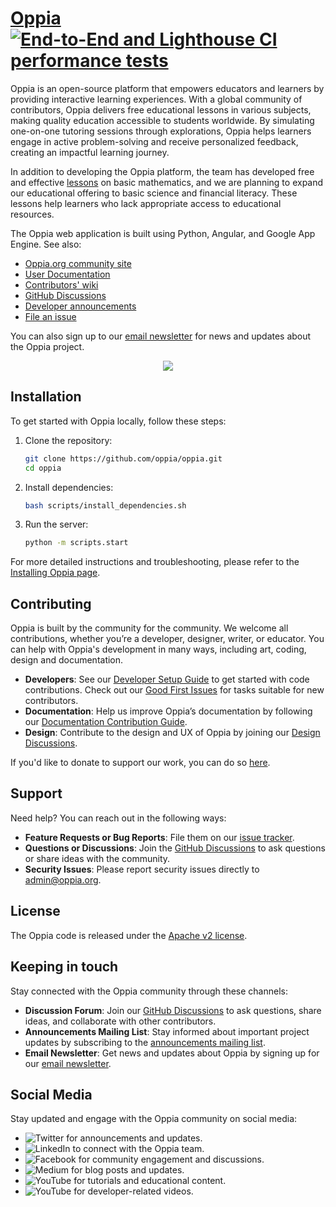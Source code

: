 # [Oppia](https://www.oppia.org) [![End-to-End and Lighthouse CI performance tests](https://github.com/oppia/oppia/actions/workflows/e2e_lighthouse_performance_acceptance_tests.yml/badge.svg)](https://github.com/oppia/oppia/actions/workflows/e2e_lighthouse_performance_acceptance_tests.yml)

Oppia is an open-source platform that empowers educators and learners by providing interactive learning experiences. With a global community of contributors, Oppia delivers free educational lessons in various subjects, making quality education accessible to students worldwide. By simulating one-on-one tutoring sessions through explorations, Oppia helps learners engage in active problem-solving and receive personalized feedback, creating an impactful learning journey.


In addition to developing the Oppia platform, the team has developed free and effective [lessons](https://www.oppia.org/fractions) on basic mathematics, and we are planning to expand our educational offering to basic science and financial literacy. These lessons help learners who lack appropriate access to educational resources.

The Oppia web application is built using Python, Angular, and Google App Engine. See also:

- [Oppia.org community site](https://www.oppia.org)
- [User Documentation](https://oppia.github.io/)
- [Contributors' wiki](https://github.com/oppia/oppia/wiki)
- [GitHub Discussions](https://github.com/oppia/oppia/discussions)
- [Developer announcements](http://groups.google.com/group/oppia-dev)
- [File an issue](https://github.com/oppia/oppia/issues/new/choose)

You can also sign up to our [email newsletter](https://shorturl.at/CHPY6) for news and updates about the Oppia project.

<p align="center">
  <a href="http://www.youtube.com/watch?v=Ntcw0H0hwPU" target="_blank" rel="noopener">
    <img src="https://user-images.githubusercontent.com/30050862/228266651-1270bedc-658a-40d8-8ab4-16b63de4deaf.png">
  </a>
</p>

## Installation

To get started with Oppia locally, follow these steps:

1. Clone the repository:
   ```bash
   git clone https://github.com/oppia/oppia.git
   cd oppia
   ```
2. Install dependencies:
   ```bash
   bash scripts/install_dependencies.sh
   ```
3. Run the server:
   ```bash
   python -m scripts.start
   ```

For more detailed instructions and troubleshooting, please refer to the [Installing Oppia page](https://github.com/oppia/oppia/wiki/Installing-Oppia).

## Contributing

Oppia is built by the community for the community. We welcome all contributions, whether you’re a developer, designer, writer, or educator. You can help with Oppia's development in many ways, including art, coding, design and documentation.


- **Developers**: See our [Developer Setup Guide](https://github.com/oppia/oppia/wiki/Contributing-code-to-Oppia#setting-things-up) to get started with code contributions. Check out our [Good First Issues](https://github.com/oppia/oppia/labels/good%20first%20issue) for tasks suitable for new contributors.
- **Documentation**: Help us improve Oppia’s documentation by following our [Documentation Contribution Guide](https://github.com/oppia/oppia/wiki/Documentation-Guide).
- **Design**: Contribute to the design and UX of Oppia by joining our [Design Discussions](https://github.com/oppia/oppia/discussions).

If you'd like to donate to support our work, you can do so [here](https://www.oppia.org/donate).


## Support

Need help? You can reach out in the following ways:

- **Feature Requests or Bug Reports**: File them on our [issue tracker](https://github.com/oppia/oppia/issues/new/choose).
- **Questions or Discussions**: Join the [GitHub Discussions](https://github.com/oppia/oppia/discussions) to ask questions or share ideas with the community.
- **Security Issues**: Please report security issues directly to admin@oppia.org.

## License

The Oppia code is released under the [Apache v2 license](https://github.com/oppia/oppia/blob/develop/LICENSE).

## Keeping in touch

Stay connected with the Oppia community through these channels:

- **Discussion Forum**: Join our [GitHub Discussions](https://github.com/oppia/oppia/discussions) to ask questions, share ideas, and collaborate with other contributors.
- **Announcements Mailing List**: Stay informed about important project updates by subscribing to the [announcements mailing list](http://groups.google.com/group/oppia-announce).
- **Email Newsletter**: Get news and updates about Oppia by signing up for our [email newsletter](https://shorturl.at/CHPY6).

## Social Media

Stay updated and engage with the Oppia community on social media:

- ![Twitter](https://img.shields.io/badge/twitter-1DA1F2.svg?&style=for-the-badge&logo=twitter&logoColor=white) for announcements and updates.
- ![LinkedIn](https://img.shields.io/badge/linkedin-0077B5.svg?&style=for-the-badge&logo=linkedin&logoColor=white) to connect with the Oppia team.
- ![Facebook](https://img.shields.io/badge/facebook-1877F2.svg?&style=for-the-badge&logo=facebook&logoColor=white) for community engagement and discussions.
- ![Medium](https://img.shields.io/badge/medium-12100E.svg?&style=for-the-badge&logo=medium&logoColor=white) for blog posts and updates.
- ![YouTube](https://img.shields.io/badge/oppia.org%20youtube-FF0000.svg?&style=for-the-badge&logo=youtube&logoColor=white) for tutorials and educational content.
- ![YouTube](https://img.shields.io/badge/oppia%20dev%20youtube-FF0000.svg?&style=for-the-badge&logo=youtube&logoColor=white) for developer-related videos.

